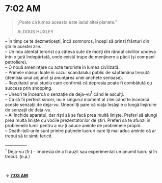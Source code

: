# 7:02 AM

> „Poate că lumea aceasta este iadul altei planete.”  
>
> ALDOUS HUXLEY

– În timp ce te dezmeticeşti, încă somnoros, începi să prinzi frânturi din ştirile acestei zile.  
– Un nou atentat terorist cu câteva sute de morţi din rândul civililor undeva într-o ţară îndepărtată, unde există trupe de menţinere a păcii (şi companii petroliere).  
– O nouă ameninţare cu acte teroriste în lumea civilizată.  
– Primele măsuri luate în cazul scandalului public de săptămâna trecută (demisia unui adjunct şi anunţarea unei anchete serioase).  
– Rezultatul unui studiu care confirmă că depresia poate fi combătută cu success prin shopping.  
– Uneori te încearcă o senzaţie de deja-vu<sup>1</sup> când le asculţi.  
– Ca să fii perfect sincer, nu e singurul moment al zilei când te încearcă aceste senzaţii de deja-vu. Uneori îţi pare că viaţa însăşi e o lungă înşiruire de senzaţii de deja-vu.  
– Ai închide aparatul, dar rişti să se facă prea multă linişte. Preferi să alungi prea multa linişte cu vocile prezentatorilor de ştiri. Preferi să te afunzi în problemele lumii pentru a nu-ţi aduce aminte de problemele proprii.  
– Death-toll-urile sunt printre puţinele lucruri care îţi mai aduc aminte că ar trebui să te simţi fericit.  

—————  
<sup>1</sup> Deja-vu (fr.) - impresia de a fi auzit sau experimentat un anumit lucru şi în trecut. (n.a.)

<br>  

**→ [7:03 AM](7-03.md)**
